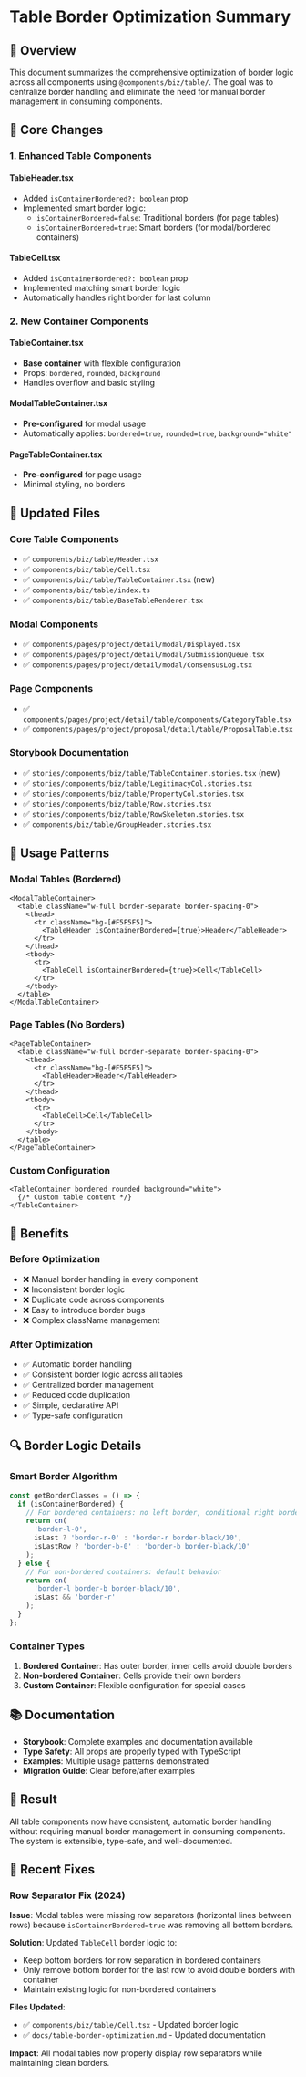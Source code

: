 # Table Border Optimization Summary

## 🎯 Overview

This document summarizes the comprehensive optimization of border logic across all components using `@components/biz/table/`. The goal was to centralize border handling and eliminate the need for manual border management in consuming components.

## 🔧 Core Changes

### 1. Enhanced Table Components

#### TableHeader.tsx
- Added `isContainerBordered?: boolean` prop
- Implemented smart border logic:
  - `isContainerBordered=false`: Traditional borders (for page tables)
  - `isContainerBordered=true`: Smart borders (for modal/bordered containers)

#### TableCell.tsx
- Added `isContainerBordered?: boolean` prop
- Implemented matching smart border logic
- Automatically handles right border for last column

### 2. New Container Components

#### TableContainer.tsx
- **Base container** with flexible configuration
- Props: `bordered`, `rounded`, `background`
- Handles overflow and basic styling

#### ModalTableContainer.tsx
- **Pre-configured** for modal usage
- Automatically applies: `bordered=true`, `rounded=true`, `background="white"`

#### PageTableContainer.tsx
- **Pre-configured** for page usage
- Minimal styling, no borders

## 📁 Updated Files

### Core Table Components
- ✅ `components/biz/table/Header.tsx`
- ✅ `components/biz/table/Cell.tsx`
- ✅ `components/biz/table/TableContainer.tsx` (new)
- ✅ `components/biz/table/index.ts`
- ✅ `components/biz/table/BaseTableRenderer.tsx`

### Modal Components
- ✅ `components/pages/project/detail/modal/Displayed.tsx`
- ✅ `components/pages/project/detail/modal/SubmissionQueue.tsx`
- ✅ `components/pages/project/detail/modal/ConsensusLog.tsx`

### Page Components
- ✅ `components/pages/project/detail/table/components/CategoryTable.tsx`
- ✅ `components/pages/project/proposal/detail/table/ProposalTable.tsx`

### Storybook Documentation
- ✅ `stories/components/biz/table/TableContainer.stories.tsx` (new)
- ✅ `stories/components/biz/table/LegitimacyCol.stories.tsx`
- ✅ `stories/components/biz/table/PropertyCol.stories.tsx`
- ✅ `stories/components/biz/table/Row.stories.tsx`
- ✅ `stories/components/biz/table/RowSkeleton.stories.tsx`
- ✅ `components/biz/table/GroupHeader.stories.tsx`

## 🎨 Usage Patterns

### Modal Tables (Bordered)
```tsx
<ModalTableContainer>
  <table className="w-full border-separate border-spacing-0">
    <thead>
      <tr className="bg-[#F5F5F5]">
        <TableHeader isContainerBordered={true}>Header</TableHeader>
      </tr>
    </thead>
    <tbody>
      <tr>
        <TableCell isContainerBordered={true}>Cell</TableCell>
      </tr>
    </tbody>
  </table>
</ModalTableContainer>
```

### Page Tables (No Borders)
```tsx
<PageTableContainer>
  <table className="w-full border-separate border-spacing-0">
    <thead>
      <tr className="bg-[#F5F5F5]">
        <TableHeader>Header</TableHeader>
      </tr>
    </thead>
    <tbody>
      <tr>
        <TableCell>Cell</TableCell>
      </tr>
    </tbody>
  </table>
</PageTableContainer>
```

### Custom Configuration
```tsx
<TableContainer bordered rounded background="white">
  {/* Custom table content */}
</TableContainer>
```

## 🚀 Benefits

### Before Optimization
- ❌ Manual border handling in every component
- ❌ Inconsistent border logic
- ❌ Duplicate code across components
- ❌ Easy to introduce border bugs
- ❌ Complex className management

### After Optimization
- ✅ Automatic border handling
- ✅ Consistent border logic across all tables
- ✅ Centralized border management
- ✅ Reduced code duplication
- ✅ Simple, declarative API
- ✅ Type-safe configuration

## 🔍 Border Logic Details

### Smart Border Algorithm
```typescript
const getBorderClasses = () => {
  if (isContainerBordered) {
    // For bordered containers: no left border, conditional right border, keep bottom border for row separation
    return cn(
      'border-l-0',
      isLast ? 'border-r-0' : 'border-r border-black/10',
      isLastRow ? 'border-b-0' : 'border-b border-black/10'
    );
  } else {
    // For non-bordered containers: default behavior
    return cn(
      'border-l border-b border-black/10',
      isLast && 'border-r'
    );
  }
};
```

### Container Types
1. **Bordered Container**: Has outer border, inner cells avoid double borders
2. **Non-bordered Container**: Cells provide their own borders
3. **Custom Container**: Flexible configuration for special cases

## 📚 Documentation

- **Storybook**: Complete examples and documentation available
- **Type Safety**: All props are properly typed with TypeScript
- **Examples**: Multiple usage patterns demonstrated
- **Migration Guide**: Clear before/after examples

## 🎉 Result

All table components now have consistent, automatic border handling without requiring manual border management in consuming components. The system is extensible, type-safe, and well-documented.

## 🔧 Recent Fixes

### Row Separator Fix (2024)
**Issue**: Modal tables were missing row separators (horizontal lines between rows) because `isContainerBordered=true` was removing all bottom borders.

**Solution**: Updated `TableCell` border logic to:
- Keep bottom borders for row separation in bordered containers
- Only remove bottom border for the last row to avoid double borders with container
- Maintain existing logic for non-bordered containers

**Files Updated**:
- ✅ `components/biz/table/Cell.tsx` - Updated border logic
- ✅ `docs/table-border-optimization.md` - Updated documentation

**Impact**: All modal tables now properly display row separators while maintaining clean borders.
